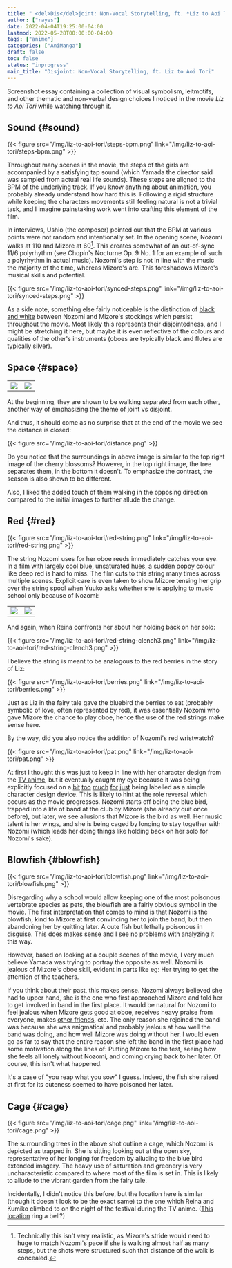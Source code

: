 ```yaml
---
title: " <del>Dis</del>joint: Non-Vocal Storytelling, ft. *Liz to Aoi Tori*"
author: ["rayes"]
date: 2022-04-04T19:25:00-04:00
lastmod: 2022-05-28T00:00:00-04:00
tags: ["anime"]
categories: ["AniManga"]
draft: false
toc: false
status: "inprogress"
main_title: "Disjoint: Non-Vocal Storytelling, ft. Liz to Aoi Tori"
---
```


Screenshot essay containing a collection of visual symbolism, leitmotifs, and other thematic and non-verbal design choices I noticed in the movie _Liz to Aoi Tori_ while watching through it.


## Sound {#sound}

{{< figure src="/img/liz-to-aoi-tori/steps-bpm.png" link="/img/liz-to-aoi-tori/steps-bpm.png" >}}

Throughout many scenes in the movie, the steps of the girls are accompanied by a satisfying tap sound (which Yamada the director said was sampled from actual real life sounds). These steps are aligned to the BPM of the underlying track. If you know anything about animation, you probably already understand how hard this is. Following a rigid structure while keeping the characters movements still feeling natural is not a trivial task, and I imagine painstaking work went into crafting this element of the film.

In interviews, Ushio (the composer) pointed out that the BPM at various points were not random and intentionally set. In the opening scene, Nozomi walks at 110 and Mizore at 60[^fn:1]. This creates somewhat of an out-of-sync 11/6 polyrhythm (see Chopin's Nocturne Op. 9 No. 1 for an example of such a polyrhythm in actual music). Nozomi's step is not in line with the music the majority of the time, whereas Mizore's are. This foreshadows Mizore's musical skills and potential.

{{< figure src="/img/liz-to-aoi-tori/synced-steps.png" link="/img/liz-to-aoi-tori/synced-steps.png" >}}

As a side note, something else fairly noticeable is the distinction of [black and white](/img/liz-to-aoi-tori/stockings.png) between Nozomi and Mizore's stockings which persist throughout the movie. Most likely this represents their disjointedness, and I might be stretching it here, but maybe it is even reflective of the colours and qualities of the other's instruments (oboes are typically black and flutes are typically silver).


## Space {#space}

|                                                                         |                                                                         |
|-------------------------------------------------------------------------|-------------------------------------------------------------------------|
| [![](/img/liz-to-aoi-tori/space1.png)](/img/liz-to-aoi-tori/space1.png) | [![](/img/liz-to-aoi-tori/space2.png)](/img/liz-to-aoi-tori/space2.png) |

At the beginning, they are shown to be walking separated from each other, another way of emphasizing the theme of joint vs disjoint.

And thus, it should come as no surprise that at the end of the movie we see the distance is closed:

{{< figure src="/img/liz-to-aoi-tori/distance.png" >}}

Do you notice that the surroundings in above image is similar to the top right image of the cherry blossoms? However, in the top right image, the tree separates them, in the bottom it doesn't. To emphasize the contrast, the season is also shown to be different.

Also, I liked the added touch of them walking in the opposing direction compared to the initial images to further allude the change.


## Red {#red}

{{< figure src="/img/liz-to-aoi-tori/red-string.png" link="/img/liz-to-aoi-tori/red-string.png" >}}

The string Nozomi uses for her oboe reeds immediately catches your eye. In a film with largely cool blue, unsaturated hues, a sudden poppy colour like deep red is hard to miss. The film cuts to this string many times across multiple scenes. Explicit care is even taken to show Mizore tensing her grip over the string spool when Yuuko asks whether she is applying to music school only because of Nozomi:

|                                                                                          |                                                                                          |
|------------------------------------------------------------------------------------------|------------------------------------------------------------------------------------------|
| [![](/img/liz-to-aoi-tori/red-string-clench1.png)](/img/liz-to-aoi-tori/red-string1.png) | [![](/img/liz-to-aoi-tori/red-string-clench2.png)](/img/liz-to-aoi-tori/red-string1.png) |

And again, when Reina confronts her about her holding back on her solo:

{{< figure src="/img/liz-to-aoi-tori/red-string-clench3.png" link="/img/liz-to-aoi-tori/red-string-clench3.png" >}}

I believe the string is meant to be analogous to the red berries in the story of Liz:

{{< figure src="/img/liz-to-aoi-tori/berries.png" link="/img/liz-to-aoi-tori/berries.png" >}}

Just as Liz in the fairy tale gave the bluebird the berries to eat (probably symbolic of love, often represented by red), it was essentially Nozomi who gave Mizore the chance to play oboe, hence the use of the red strings make sense here.

By the way, did you also notice the addition of Nozomi's red wristwatch?

{{< figure src="/img/liz-to-aoi-tori/pat.png" link="/img/liz-to-aoi-tori/pat.png" >}}

At first I thought this was just to keep in line with her character design from the [TV anime](/img/liz-to-aoi-tori/nozomi.png), but it eventually caught my eye because it was being explicitly focused on a [bit](/img/liz-to-aoi-tori/watch1.png) [too](/img/liz-to-aoi-tori/watch2.png) [much](/img/liz-to-aoi-tori/watch3.png) [for](/img/liz-to-aoi-tori/watch4.png) [just](/img/liz-to-aoi-tori/watch5.png) being labelled as a simple character design device. This is likely to hint at the role reversal which occurs as the movie progresses. Nozomi starts off being the blue bird, trapped into a life of band at the club by Mizore (she already quit once before), but later, we see allusions that Mizore is the bird as well. Her music talent is her wings, and she is being caged by longing to stay together with Nozomi (which leads her doing things like holding back on her solo for Nozomi's sake).


## Blowfish {#blowfish}

{{< figure src="/img/liz-to-aoi-tori/blowfish.png" link="/img/liz-to-aoi-tori/blowfish.png" >}}

Disregarding why a school would allow keeping one of the most poisonous vertebrate species as pets, the blowfish are a fairly obvious symbol in the movie. The first interpretation that comes to mind is that Nozomi is the blowfish, kind to Mizore at first convincing her to join the band, but then abandoning her by quitting later. A cute fish but lethally poisonous in disguise. This does makes sense and I see no problems with analyzing it this way.

However, based on looking at a couple scenes of the movie, I very much believe Yamada was trying to portray the opposite as well. Nozomi is jealous of Mizore's oboe skill, evident in parts like eg: Her trying to get the attention of the teachers.

If you think about their past, this makes sense. Nozomi always believed she had to upper hand, she is the one who first approached Mizore and told her to get involved in band in the first place. It would be natural for Nozomi to feel jealous when Mizore gets good at oboe, receives heavy praise from everyone, makes [other friends](/img/liz-to-aoi-tori/yuuko.png), etc. The only reason she rejoined the band was because she was enigmatical and probably jealous at how well the band was doing, and how well Mizore was doing without her. I would even go as far to say that the entire reason she left the band in the first place had some motivation along the lines of: Putting Mizore to the test, seeing how she feels all lonely without Nozomi, and coming crying back to her later. Of course, this isn't what happened.

It's a case of "you reap what you sow" I guess. Indeed, the fish she raised at first for its cuteness seemed to have poisoned her later.


## Cage {#cage}

{{< figure src="/img/liz-to-aoi-tori/cage.png" link="/img/liz-to-aoi-tori/cage.png" >}}

The surrounding trees in the above shot outline a cage, which Nozomi is depicted as trapped in. She is sitting looking out at the open sky, representative of her longing for freedom by alluding to the blue bird extended imagery. The heavy use of saturation and greenery is very uncharacteristic compared to where most of the film is set in. This is likely to allude to the vibrant garden from the fairy tale.

Incidentally, I didn't notice this before, but the location here is similar (though it doesn't look to be the exact same) to the one which Reina and Kumiko climbed to on the night of the festival during the TV anime. ([This](/img/liz-to-aoi-tori/cage-location1.png) [location](/img/liz-to-aoi-tori/cage-location2.png) ring a bell?)

[^fn:1]: Technically this isn't very realistic, as Mizore's stride would need to huge to match Nozomi's pace if she is walking almost half as many steps, but the shots were structured such that distance of the walk is concealed.